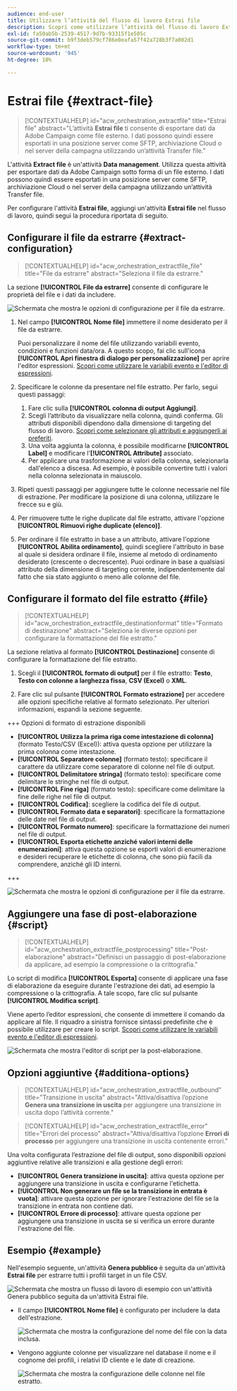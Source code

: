 ```yaml
---
audience: end-user
title: Utilizzare l’attività del flusso di lavoro Estrai file
description: Scopri come utilizzare l’attività del flusso di lavoro Extract file
exl-id: fa50ab5b-2539-4517-9d7b-93315f1e505c
source-git-commit: b9f3deb579cf786e0eafa57f42a728b3f7a002d1
workflow-type: tm+mt
source-wordcount: '945'
ht-degree: 10%

---
```


# Estrai file {#extract-file}

>[!CONTEXTUALHELP]
>id="acw_orchestration_extractfile"
>title="Estrai file"
>abstract="L’attività **Estrai file** ti consente di esportare dati da Adobe Campaign come file esterno. I dati possono quindi essere esportati in una posizione server come SFTP, archiviazione Cloud o nel server della campagna utilizzando un’attività Transfer file."

L&#39;attività **Extract file** è un&#39;attività **Data management**. Utilizza questa attività per esportare dati da Adobe Campaign sotto forma di un file esterno. I dati possono quindi essere esportati in una posizione server come SFTP, archiviazione Cloud o nel server della campagna utilizzando un’attività Transfer file.

Per configurare l&#39;attività **Estrai file**, aggiungi un&#39;attività **Estrai file** nel flusso di lavoro, quindi segui la procedura riportata di seguito.

## Configurare il file da estrarre {#extract-configuration}

>[!CONTEXTUALHELP]
>id="acw_orchestration_extractfile_file"
>title="File da estrarre"
>abstract="Seleziona il file da estrarre."

La sezione **[!UICONTROL File da estrarre]** consente di configurare le proprietà del file e i dati da includere.

![Schermata che mostra le opzioni di configurazione per il file da estrarre.](../assets/extract-file-file.png)

1. Nel campo **[!UICONTROL Nome file]** immettere il nome desiderato per il file da estrarre.

   Puoi personalizzare il nome del file utilizzando variabili evento, condizioni e funzioni data/ora. A questo scopo, fai clic sull&#39;icona **[!UICONTROL Apri finestra di dialogo per personalizzazione]** per aprire l&#39;editor espressioni. [Scopri come utilizzare le variabili evento e l&#39;editor di espressioni](../event-variables.md).

1. Specificare le colonne da presentare nel file estratto. Per farlo, segui questi passaggi:

   1. Fare clic sulla **[!UICONTROL colonna di output Aggiungi]**.
   1. Scegli l’attributo da visualizzare nella colonna, quindi conferma. Gli attributi disponibili dipendono dalla dimensione di targeting del flusso di lavoro. [Scopri come selezionare gli attributi e aggiungerli ai preferiti](../../get-started/attributes.md).
   1. Una volta aggiunta la colonna, è possibile modificarne **[!UICONTROL Label]** e modificare l&#39;**[!UICONTROL Attribute]** associato.
   1. Per applicare una trasformazione ai valori della colonna, selezionarla dall&#39;elenco a discesa. Ad esempio, è possibile convertire tutti i valori nella colonna selezionata in maiuscolo.

1. Ripeti questi passaggi per aggiungere tutte le colonne necessarie nel file di estrazione. Per modificare la posizione di una colonna, utilizzare le frecce su e giù.

1. Per rimuovere tutte le righe duplicate dal file estratto, attivare l&#39;opzione **[!UICONTROL Rimuovi righe duplicate (elenco)]**.

1. Per ordinare il file estratto in base a un attributo, attivare l&#39;opzione **[!UICONTROL Abilita ordinamento]**, quindi scegliere l&#39;attributo in base al quale si desidera ordinare il file, insieme al metodo di ordinamento desiderato (crescente o decrescente). Puoi ordinare in base a qualsiasi attributo della dimensione di targeting corrente, indipendentemente dal fatto che sia stato aggiunto o meno alle colonne del file.

## Configurare il formato del file estratto {#file}

>[!CONTEXTUALHELP]
>id="acw_orchestration_extractfile_destinationformat"
>title="Formato di destinazione"
>abstract="Seleziona le diverse opzioni per configurare la formattazione del file estratto."

La sezione relativa al formato **[!UICONTROL Destinazione]** consente di configurare la formattazione del file estratto.

1. Scegli il **[!UICONTROL formato di output]** per il file estratto: **Testo**, **Testo con colonne a larghezza fissa**, **CSV (Excel)** o **XML**.

1. Fare clic sul pulsante **[!UICONTROL Formato estrazione]** per accedere alle opzioni specifiche relative al formato selezionato. Per ulteriori informazioni, espandi la sezione seguente.

+++ Opzioni di formato di estrazione disponibili

   * **[!UICONTROL Utilizza la prima riga come intestazione di colonna]** (formato Testo/CSV (Excel)): attiva questa opzione per utilizzare la prima colonna come intestazione.
   * **[!UICONTROL Separatore colonne]** (formato testo): specificare il carattere da utilizzare come separatore di colonne nel file di output.
   * **[!UICONTROL Delimitatore stringa]** (formato testo): specificare come delimitare le stringhe nel file di output.
   * **[!UICONTROL Fine riga]** (formato testo): specificare come delimitare la fine delle righe nel file di output.
   * **[!UICONTROL Codifica]**: scegliere la codifica del file di output.
   * **[!UICONTROL Formato data e separatori]**: specificare la formattazione delle date nel file di output.
   * **[!UICONTROL Formato numero]**: specificare la formattazione dei numeri nel file di output.
   * **[!UICONTROL Esporta etichette anziché valori interni delle enumerazioni]**: attiva questa opzione se esporti valori di enumerazione e desideri recuperare le etichette di colonna, che sono più facili da comprendere, anziché gli ID interni.

+++

   ![Schermata che mostra le opzioni di configurazione per il file da estrarre.](../assets/extract-file-format.png)

## Aggiungere una fase di post-elaborazione {#script}

>[!CONTEXTUALHELP]
>id="acw_orchestration_extractfile_postprocessing"
>title="Post-elaborazione"
>abstract="Definisci un passaggio di post-elaborazione da applicare, ad esempio la compressione o la crittografia."

Lo script di modifica **[!UICONTROL Esporta]** consente di applicare una fase di elaborazione da eseguire durante l&#39;estrazione dei dati, ad esempio la compressione o la crittografia. A tale scopo, fare clic sul pulsante **[!UICONTROL Modifica script]**.

Viene aperto l’editor espressioni, che consente di immettere il comando da applicare al file. Il riquadro a sinistra fornisce sintassi predefinite che è possibile utilizzare per creare lo script. [Scopri come utilizzare le variabili evento e l&#39;editor di espressioni](../event-variables.md).

![Schermata che mostra l&#39;editor di script per la post-elaborazione.](../assets/extract-file-script.png)

## Opzioni aggiuntive {#additiona-options}

>[!CONTEXTUALHELP]
>id="acw_orchestration_extractfile_outbound"
>title="Transizione in uscita"
>abstract="Attiva/disattiva l’opzione **Genera una transizione in uscita** per aggiungere una transizione in uscita dopo l’attività corrente."

>[!CONTEXTUALHELP]
>id="acw_orchestration_extractfile_error"
>title="Errori del processo"
>abstract="Attiva/disattiva l’opzione **Errori di processo** per aggiungere una transizione in uscita contenente errori."

Una volta configurata l’estrazione del file di output, sono disponibili opzioni aggiuntive relative alle transizioni e alla gestione degli errori:

* **[!UICONTROL Genera transizione in uscita]**: attiva questa opzione per aggiungere una transizione in uscita e configurarne l&#39;etichetta.
* **[!UICONTROL Non generare un file se la transizione in entrata è vuota]**: attivare questa opzione per ignorare l&#39;estrazione del file se la transizione in entrata non contiene dati.
* **[!UICONTROL Errore di processo]**: attivare questa opzione per aggiungere una transizione in uscita se si verifica un errore durante l&#39;estrazione del file.

## Esempio {#example}

Nell&#39;esempio seguente, un&#39;attività **Genera pubblico** è seguita da un&#39;attività **Estrai file** per estrarre tutti i profili target in un file CSV.

![Schermata che mostra un flusso di lavoro di esempio con un&#39;attività Genera pubblico seguita da un&#39;attività Estrai file.](../assets/extract-file-example.png)

* Il campo **[!UICONTROL Nome file]** è configurato per includere la data dell&#39;estrazione.

  ![Schermata che mostra la configurazione del nome del file con la data inclusa.](../assets/extract-file-example-name.png)

* Vengono aggiunte colonne per visualizzare nel database il nome e il cognome dei profili, i relativi ID cliente e le date di creazione.

  ![Schermata che mostra la configurazione delle colonne nel file estratto.](../assets/extract-file-example-columns.png)